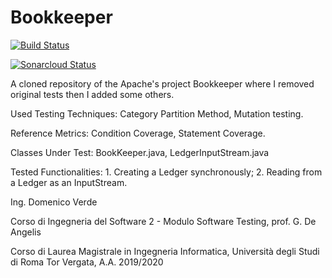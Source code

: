 # Bookkeeper

[![Build Status](https://travis-ci.com/DomenicoVerde/Bookkeeper.svg?branch=master)](https://travis-ci.com/DomenicoVerde/Bookkeeper)

[![Sonarcloud Status](https://sonarcloud.io/api/project_badges/measure?project=DomenicoVerde_bookkeeper&metric=coverage)](https://sonarcloud.io/dashboard?id=DomenicoVerde_bookkeeper)

A cloned repository of the Apache's project Bookkeeper where I removed original tests then I added some others.

Used Testing Techniques: Category Partition Method, Mutation testing.

Reference Metrics: Condition Coverage, Statement Coverage.

Classes Under Test: BookKeeper.java, LedgerInputStream.java

Tested Functionalities: 1. Creating a Ledger synchronously; 2. Reading from a Ledger as an InputStream.

Ing. Domenico Verde

Corso di Ingegneria del Software 2 - Modulo Software Testing, prof. G. De Angelis

Corso di Laurea Magistrale in Ingegneria Informatica, Università degli Studi di Roma Tor Vergata, A.A. 2019/2020
